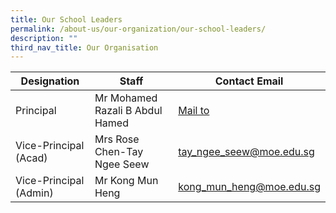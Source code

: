 ```yaml
---
title: Our School Leaders
permalink: /about-us/our-organization/our-school-leaders/
description: ""
third_nav_title: Our Organisation
---
```



| Designation | Staff | Contact Email |
| -------- | -------- | -------- |
| Principal     | Mr Mohamed Razali B Abdul Hamed     | [Mail to](mohamed_razali_abdul_hamed@moe.edu.sg)     |
| Vice-Principal (Acad)     | Mrs Rose Chen-Tay Ngee Seew     | tay_ngee_seew@moe.edu.sg     |
| Vice-Principal (Admin)     | Mr Kong Mun Heng     | kong_mun_heng@moe.edu.sg     |



